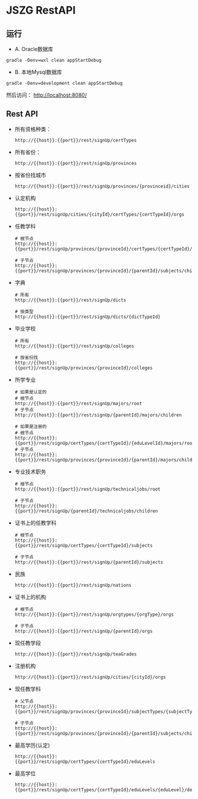 # JSZG RestAPI



## 运行

* A. Oracle数据库

```
gradle -Denv=wxl clean appStartDebug
```

* B. 本地Mysql数据库

```
gradle -Denv=development clean appStartDebug
```

然后访问： [http://localhost:8080/](http://localhost:8080/)

## Rest API

* 所有资格种类：

    ```
    http://{{host}}:{{port}}/rest/signUp/certTypes
    ```

* 所有省份：

    ```
    http://{{host}}:{{port}}/rest/signUp/provinces
    ```

* 按省份找城市

    ```
    http://{{host}}:{{port}}/rest/signUp/provinces/{provinceid}/cities
    ```

* 认定机构

    ```
    http://{{host}}:{{port}}/rest/signUp/cities/{cityId}/certTypes/{certTypeId}/orgs
    ```
    
* 任教学科

    ```
    # 根节点
    http://{{host}}:{{port}}/rest/signUp/provinces/{provinceId}/certTypes/{certTypeId}/subjects/root
    
    # 子节点
    http://{{host}}:{{port}}/rest/signUp/provinces/{provinceId}/{parentId}/subjects/children
    ```
    
* 字典

    ```
    # 所有
    http://{{host}}:{{port}}/rest/signUp/dicts
    
    # 按类型    
    http://{{host}}:{{port}}/rest/signUp/dicts/{dictTypeId}
    ```
    
* 毕业学校

    ```
    # 所有
    http://{{host}}:{{port}}/rest/signUp/colleges
    
    # 按省份找
    http://{{host}}:{{port}}/rest/signUp/provinces/{provinceId}/colleges
    ```
    
* 所学专业

    ```
    # 如果是认定的
    # 根节点
    http://{{host}}:{{port}}/rest/signUp/majors/root
    # 子节点 
    http://{{host}}:{{port}}/rest/signUp/{parentId}/majors/children
        
    # 如果是注册的
    # 根节点
    http://{{host}}:{{port}}/rest/signUp/certTypes/{certTypeId}/{eduLevelId}/majors/root
    # 子节点 
    http://{{host}}:{{port}}/rest/signUp/provinces/{provinceId}/{parentId}/majors/children
    ```
    
* 专业技术职务    

    ```
    # 根节点
    http://{{host}}:{{port}}/rest/signUp/technicaljobs/root
    
    # 子节点
    http://{{host}}:{{port}}/rest/signUp/{parentId}/technicaljobs/children
    ```
    
* 证书上的任教学科

    ```
    # 根节点
    http://{{host}}:{{port}}/rest/signUp/certTypes/{certTypeId}/subjects
    
    # 子节点
    http://{{host}}:{{port}}/rest/signUp/{parentId}/subjects
    ```
    
* 民族

    ```
    http://{{host}}:{{port}}/rest/signUp/nations
    ```
    
* 证书上的机构
 
    ```
    # 根节点
    http://{{host}}:{{port}}/rest/signUp/orgtypes/{orgType}/orgs
    
    # 子节点
    http://{{host}}:{{port}}/rest/signUp/{parentId}/orgs
    ```
    
    
* 现任教学段 

    ```
    http://{{host}}:{{port}}/rest/signUp/teaGrades
    ```
    
* 注册机构

    ```
    http://{{host}}:{{port}}/rest/signUp/cities/{cityId}/orgs
    ```
    
* 现任教学科

   ```
   # 父节点
   http://{{host}}:{{port}}/rest/signUp/provinces/{provinceId}/subjectTypes/{subjectType}/subjects
   
   # 子节点
   http://{{host}}:{{port}}/rest/signUp/provinces/{provinceId}/{parentId}/subjects/children
   ```

* 最高学历(认定)

    ```
    http://{{host}}:{{port}}/rest/signUp/certTypes/{certTypeId}/eduLevels
    ```
    
* 最高学位

    ```
    http://{{host}}:{{port}}/rest/signUp/certTypes/{certTypeId}/eduLevels/{eduLevel}/degrees
    ```